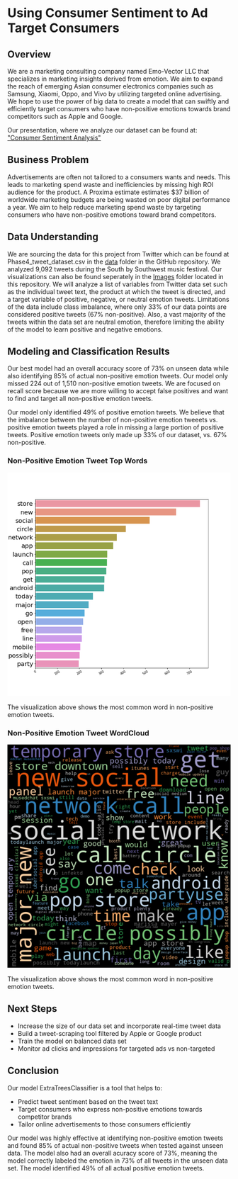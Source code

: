 # Using Consumer Sentiment to Ad Target Consumers

## Overview 

We are a marketing consulting company named Emo-Vector LLC that specializes in marketing insights derived from emotion. We aim to expand the reach of emerging Asian consumer electronics companies such as Samsung, Xiaomi, Oppo, and Vivo by utilizing targeted online advertising. We hope to use the power of big data to create a model that can swiftly and efficiently target consumers who have non-positive emotions towards brand competitors such as Apple and Google. 

Our presentation, where we analyze our dataset can be found at: ["Consumer Sentiment Analysis"](Presentation.pdf)

## Business Problem

Advertisements are often not tailored to a consumers wants and needs. This leads to marketing spend waste and inefficiencies by missing high ROI audience for the product. A Proxima estimate estimates $37 billion of worldwide marketing budgets are being wasted on poor digital performance a year. We aim to help reduce marketing spend waste by targeting consumers who have non-positive emotions toward brand competitors. 

## Data Understanding 

We are sourcing the data for this project from Twitter which can be found at Phase4_tweet_dataset.csv in the [data](Data/) folder in the GitHub repository. We analyzed 9,092 tweets during the South by Southwest music festival. Our visualizations can also be found seperately in the [Images](Images/) folder located in this repository. We will analyze a list of variables from Twitter data set such as the individual tweet text, the product at which the tweet is directed, and a target variable of positive, negative, or neutral emotion tweets. Limitations of the data include class imbalance, where only 33% of our data points are considered positive tweets (67% non-positive). Also, a vast majority of the tweets within the data set are neutral emotion, therefore limiting the ability of the model to learn positive and negative emotions.  

## Modeling and Classification Results

Our best model had an overall accuracy score of 73% on unseen data while also identifying 85% of actual non-positive emotion tweets. Our model only missed 224 out of 1,510 non-positive emotion tweets. We are focused on recall score because we are more willing to accept false positives and want to find and target all non-positive emotion tweets. 

Our model only identified 49% of positive emotion tweets. We believe that the imbalance between the number of non-positive emotion tweeets vs. positive emotion tweets played a role in missing a large portion of positive tweets. Positive emotion tweets only made up 33% of our dataset, vs. 67% non-positive.


### Non-Positive Emotion Tweet Top Words
![Non-Positive Emotion Tweet Words](Images/new_non_positive.png)

The visualization above shows the most common word in non-positive emotion tweets.

### Non-Positive Emotion Tweet WordCloud
![Non-Positive Emotion Tweet WordCloud](Images/new_non_pos_word_cloud1.png)

The visualization above shows the most common word in non-positive emotion tweets.


## Next Steps

* Increase the size of our data set and incorporate real-time tweet data
* Build a tweet-scraping tool filtered by Apple or Google product
* Train the model on balanced data set
* Monitor ad clicks and impressions for targeted ads vs non-targeted

## Conclusion 

Our model ExtraTreesClassifier is a tool that helps to:

* Predict tweet sentiment based on the tweet text
* Target consumers who express non-positive emotions towards competitor brands
* Tailor online advertisements to those consumers efficiently

Our model was highly effective at identifying non-positive emotion tweets and found 85% of actual non-positive tweets when tested against unseen data. The model also had an overall acuracy score of 73%, meaning the model correctly labeled the emotion in 73% of all tweets in the unseen data set. The model identified 49% of all actual positive emotion tweets. 

